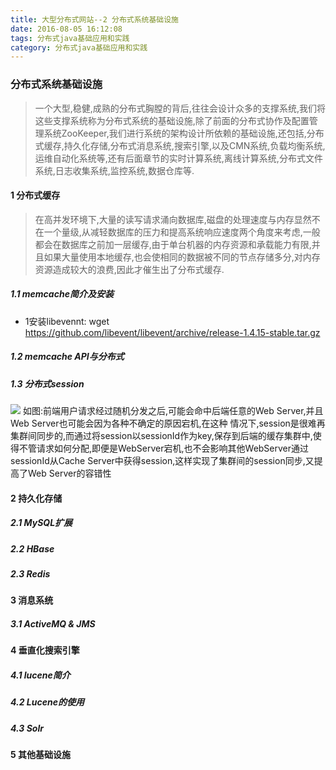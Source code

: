 ```yaml
---
title: 大型分布式网站--2 分布式系统基础设施
date: 2016-08-05 16:12:08 
tags: 分布式java基础应用和实践
category: 分布式java基础应用和实践
---
```

### 分布式系统基础设施
> 一个大型,稳健,成熟的分布式胸膛的背后,往往会设计众多的支撑系统,我们将这些支撑系统称为分布式系统的基础设施,除了前面的分布式协作及配置管理系统ZooKeeper,我们进行系统的架构设计所依赖的基础设施,还包括,分布式缓存,持久化存储,分布式消息系统,搜索引擎,以及CMN系统,负载均衡系统,运维自动化系统等,还有后面章节的实时计算系统,离线计算系统,分布式文件系统,日志收集系统,监控系统,数据仓库等.

#### 1 分布式缓存   
> 在高并发环境下,大量的读写请求涌向数据库,磁盘的处理速度与内存显然不在一个量级,从减轻数据库的压力和提高系统响应速度两个角度来考虑,一般都会在数据库之前加一层缓存,由于单台机器的内存资源和承载能力有限,并且如果大量使用本地缓存,也会使相同的数据被不同的节点存储多分,对内存资源造成较大的浪费,因此才催生出了分布式缓存.

##### 1.1 memcache简介及安装   
+ 1安装libevennt:
	 wget https://github.com/libevent/libevent/archive/release-1.4.15-stable.tar.gz




##### 1.2 memcache API与分布式

##### 1.3 分布式session

![](http://7xsqwa.com1.z0.glb.clouddn.com/mnuo-largedistributed-1.2-memcache-session-manager.jpg)
如图:前端用户请求经过随机分发之后,可能会命中后端任意的Web Server,并且Web Server也可能会因为各种不确定的原因宕机,在这种
情况下,session是很难再集群间同步的,而通过将session以sessionId作为key,保存到后端的缓存集群中,使得不管请求如何分配,即便是WebServer宕机,也不会影响其他WebServer通过sessionId从Cache Server中获得session,这样实现了集群间的session同步,又提高了Web Server的容错性


#### 2 持久化存储

##### 2.1 MySQL扩展

##### 2.2 HBase

##### 2.3 Redis



#### 3 消息系统


##### 3.1 ActiveMQ & JMS


#### 4 垂直化搜索引擎

##### 4.1 lucene简介

##### 4.2 Lucene的使用

##### 4.3 Solr

#### 5 其他基础设施



